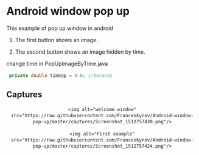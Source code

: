 Android window pop up
======================

This example of pop up window in android 

1. The first button shows an image.

2. The second button shows an image hidden by time. 

change time in PopUpImageByTime.java

```java
 private double timeUp = 0.8; //Seconds
```

## Captures

<div align="center">

	<img alt="welcome window" src="https://raw.githubusercontent.com/Franceskynov/Android-window-pop-up/master/captures/Screenshot_1512757439.png"/>

	<img alt="First example" src="https://raw.githubusercontent.com/Franceskynov/Android-window-pop-up/master/captures/Screenshot_1512757424.png"/>
	
</div>
